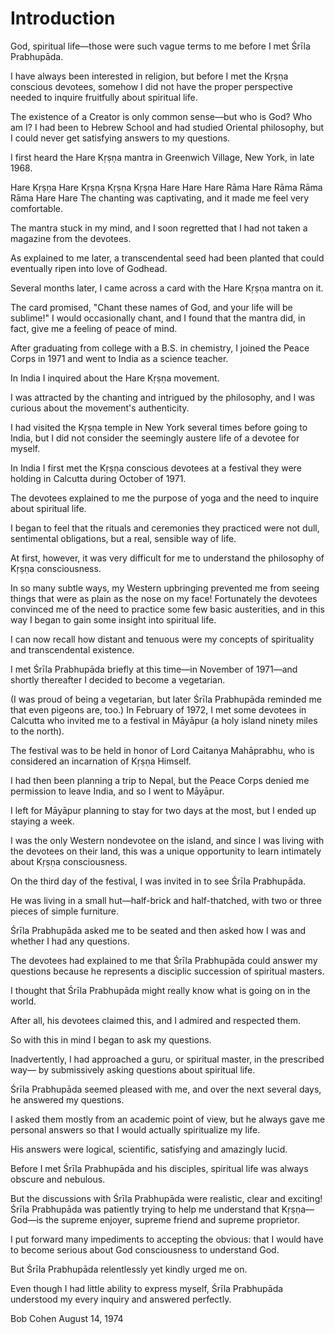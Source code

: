 # Introduction

God, spiritual life—those were such vague terms to me before I met Śrīla Prabhupāda.

I have always been interested in religion, but before I met the Kṛṣṇa conscious devotees, somehow I did not have the proper perspective needed to inquire fruitfully about spiritual life.

The existence of a Creator is only common sense—but who is God? Who am I? I had been to Hebrew School and had studied Oriental philosophy, but I could never get satisfying answers to my questions.

I first heard the Hare Kṛṣṇa mantra in Greenwich Village, New York, in late 1968.

Hare Kṛṣṇa Hare Kṛṣṇa Kṛṣṇa Kṛṣṇa Hare Hare Hare Rāma Hare Rāma Rāma Rāma Hare Hare The chanting was captivating, and it made me feel very comfortable.

The mantra stuck in my mind, and I soon regretted that I had not taken a magazine from the devotees.

As explained to me later, a transcendental seed had been planted that could eventually ripen into love of Godhead.

Several months later, I came across a card with the Hare Kṛṣṇa mantra on it.

The card promised, "Chant these names of God, and your life will be sublime!" I would occasionally chant, and I found that the mantra did, in fact, give me a feeling of peace of mind.

After graduating from college with a B.S. in chemistry, I joined the Peace Corps in 1971 and went to India as a science teacher.

In India I inquired about the Hare Kṛṣṇa movement.

I was attracted by the chanting and intrigued by the philosophy, and I was curious about the movement's authenticity.

I had visited the Kṛṣṇa temple in New York several times before going to India, but I did not consider the seemingly austere life of a devotee for myself.

In India I first met the Kṛṣṇa conscious devotees at a festival they were holding in Calcutta during October of 1971.

The devotees explained to me the purpose of yoga and the need to inquire about spiritual life.

I began to feel that the rituals and ceremonies they practiced were not dull, sentimental obligations, but a real, sensible way of life.

At first, however, it was very difficult for me to understand the philosophy of Kṛṣṇa consciousness.

In so many subtle ways, my Western upbringing prevented me from seeing things that were as plain as the nose on my face! Fortunately the devotees convinced me of the need to practice some few basic austerities, and in this way I began to gain some insight into spiritual life.

I can now recall how distant and tenuous were my concepts of spirituality and transcendental existence.

I met Śrīla Prabhupāda briefly at this time—in November of 1971—and shortly thereafter I decided to become a vegetarian.

(I was proud of being a vegetarian, but later Śrīla Prabhupāda reminded me that even pigeons are, too.) In February of 1972, I met some devotees in Calcutta who invited me to a festival in Māyāpur (a holy island ninety miles to the north).

The festival was to be held in honor of Lord Caitanya Mahāprabhu, who is considered an incarnation of Kṛṣṇa Himself.

I had then been planning a trip to Nepal, but the Peace Corps denied me permission to leave India, and so I went to Māyāpur.

I left for Māyāpur planning to stay for two days at the most, but I ended up staying a week.

I was the only Western nondevotee on the island, and since I was living with the devotees on their land, this was a unique opportunity to learn intimately about Kṛṣṇa consciousness.

On the third day of the festival, I was invited in to see Śrīla Prabhupāda.

He was living in a small hut—half-brick and half-thatched, with two or three pieces of simple furniture.

Śrīla Prabhupāda asked me to be seated and then asked how I was and whether I had any questions.

The devotees had explained to me that Śrīla Prabhupāda could answer my questions because he represents a disciplic succession of spiritual masters.

I thought that Śrīla Prabhupāda might really know what is going on in the world.

After all, his devotees claimed this, and I admired and respected them.

So with this in mind I began to ask my questions.

Inadvertently, I had approached a guru, or spiritual master, in the prescribed way— by submissively asking questions about spiritual life.

Śrīla Prabhupāda seemed pleased with me, and over the next several days, he answered my questions.

I asked them mostly from an academic point of view, but he always gave me personal answers so that I would actually spiritualize my life.

His answers were logical, scientific, satisfying and amazingly lucid.

Before I met Śrīla Prabhupāda and his disciples, spiritual life was always obscure and nebulous.

But the discussions with Śrīla Prabhupāda were realistic, clear and exciting! Śrīla Prabhupāda was patiently trying to help me understand that Kṛṣṇa—God—is the supreme enjoyer, supreme friend and supreme proprietor.

I put forward many impediments to accepting the obvious: that I would have to become serious about God consciousness to understand God.

But Śrīla Prabhupāda relentlessly yet kindly urged me on.

Even though I had little ability to express myself, Śrīla Prabhupāda understood my every inquiry and answered perfectly.

Bob Cohen August 14, 1974

